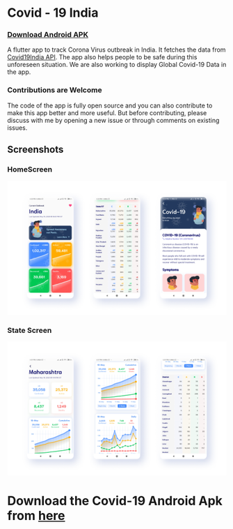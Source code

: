 # Covid - 19 India

### [Download Android APK](https://firebasestorage.googleapis.com/v0/b/covid-19-india-flutter.appspot.com/o/apks%2Fcovid19_crazybytes_1_0.apk?alt=media&token=e5a44074-a72d-4f5a-97ec-df49902508fe)

 A flutter app to track Corona Virus outbreak in India. It fetches the data from [Covid19India API](https://api.covid19india.org/). The app also helps people to be safe during this unforeseen situation. We are also working to display Global Covid-19 Data in the app. 

 ### Contributions are Welcome
The code of the app is fully open source and you can also contribute to make this app better and more useful. But before contributing, please discuss with me by opening a new issue or through comments on existing issues.


## Screenshots

### HomeScreen
![HomeScreen1](images/scrshot_2.png)

### State Screen
![HomeScreen1](images/scrshot_1.png)


# Download the Covid-19 Android Apk from [here](https://firebasestorage.googleapis.com/v0/b/covid-19-india-flutter.appspot.com/o/apks%2Fcovid19_crazybytes_1_0.apk?alt=media&token=e5a44074-a72d-4f5a-97ec-df49902508fe)


